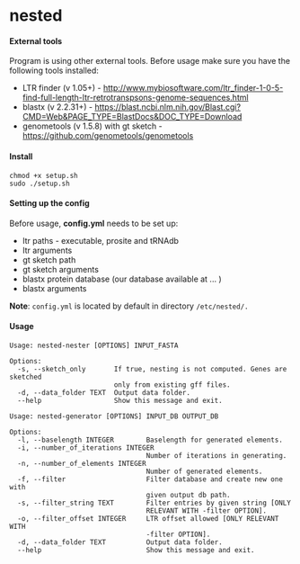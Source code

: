# nested

#### External tools
Program is using other external tools. Before usage make sure you have the following tools installed:

- LTR finder (v 1.05+) -
http://www.mybiosoftware.com/ltr_finder-1-0-5-find-full-length-ltr-retrotranspsons-genome-sequences.html
- blastx (v 2.2.31+) -
https://blast.ncbi.nlm.nih.gov/Blast.cgi?CMD=Web&PAGE_TYPE=BlastDocs&DOC_TYPE=Download
- genometools (v 1.5.8) with gt sketch -
https://github.com/genometools/genometools

#### Install

```
chmod +x setup.sh
sudo ./setup.sh
```

#### Setting up the config
Before usage, **config.yml** needs to be set up:

- ltr paths - executable, prosite and tRNAdb
- ltr arguments 
- gt sketch path
- gt sketch arguments
- blastx protein database (our database available at ... )
- blastx arguments

**Note**: `config.yml` is located by default in directory `/etc/nested/.`

#### Usage
```
Usage: nested-nester [OPTIONS] INPUT_FASTA

Options:
  -s, --sketch_only       If true, nesting is not computed. Genes are sketched
                          only from existing gff files.
  -d, --data_folder TEXT  Output data folder.
  --help                  Show this message and exit.
```

```
Usage: nested-generator [OPTIONS] INPUT_DB OUTPUT_DB

Options:
  -l, --baselength INTEGER        Baselength for generated elements.
  -i, --number_of_iterations INTEGER
                                  Number of iterations in generating.
  -n, --number_of_elements INTEGER
                                  Number of generated elements.
  -f, --filter                    Filter database and create new one with
                                  given output db path.
  -s, --filter_string TEXT        Filter entries by given string [ONLY
                                  RELEVANT WITH -filter OPTION].
  -o, --filter_offset INTEGER     LTR offset allowed [ONLY RELEVANT WITH
                                  -filter OPTION].
  -d, --data_folder TEXT          Output data folder.
  --help                          Show this message and exit.
```
